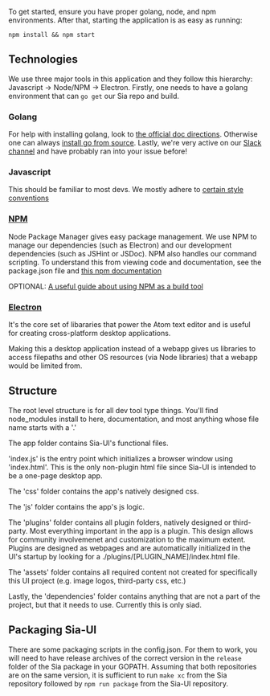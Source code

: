 To get started, ensure you have proper golang, node, and npm environments.
After that, starting the application is as easy as running:

`npm install && npm start`

## Technologies

We use three major tools in this application and they follow this hierarchy:
Javascript -> Node/NPM -> Electron. Firstly, one needs to have a golang
environment that can `go get` our Sia repo and build. 

### Golang

For help with installing golang, look to [the official doc directions](https://golang.org/doc/install).
Otherwise one can always [install go from source](https://golang.org/doc/install/source). Lastly, we're very active on
our [Slack channel](http://siatalk-slackin.herokuapp.com/) and have probably ran into your issue before!

### Javascript
This should be familiar to most devs. We mostly adhere to [certain style
conventions](http://javascript.crockford.com/code.html)

### [NPM](https://www.npmjs.com/)
Node Package Manager gives easy package management.  We use NPM to manage our
dependencies (such as Electron) and our development dependencies (such as
JSHint or JSDoc). NPM also handles our command scripting.  To understand this
from viewing code and documentation, see the package.json file and [this npm
documentation](https://docs.npmjs.com/misc/scripts)

OPTIONAL: [A useful guide about using NPM as a build tool](http://blog.keithcirkel.co.uk/how-to-use-npm-as-a-build-tool/)

### [Electron](http://electron.atom.io/)
It's the core set of libararies that power the Atom text editor and is
useful for creating cross-platform desktop applications. 

Making this a desktop application instead of a webapp gives us libraries to
access filepaths and other OS resources (via Node libraries) that a webapp
would be limited from. 

## Structure

The root level structure is for all dev tool type things. You'll find
node_modules install to here, documentation, and most anything whose file name
starts with a '.'

The app folder contains Sia-UI's functional files.

'index.js' is the entry point which initializes a browser window using
'index.html'. This is the only non-plugin html file since Sia-UI is intended to
be a one-page desktop app.

The 'css' folder contains the app's natively designed css.

The 'js' folder contains the app's js logic.

The 'plugins' folder contains all plugin folders, natively designed or
third-party. Most everything important in the app is a plugin. This design
allows for community involvemenet and customization to the maximum extent.
Plugins are designed as webpages and are automatically initialized in the UI's
startup by looking for a ./plugins/[PLUGIN_NAME]/index.html file.

The 'assets' folder contains all required content not created for specifically
this UI project (e.g. image logos, third-party css, etc.)

Lastly, the 'dependencies' folder contains anything that are not a part of the
project, but that it needs to use. Currently this is only siad.

## Packaging Sia-UI

There are some packaging scripts in the config.json. For them to work, you will
need to have release archives of the correct version in the `release` folder of
the Sia package in your GOPATH. Assuming that both repositories are on the same
version, it is sufficient to run `make xc` from the Sia repository followed by
`npm run package` from the Sia-UI repository.
